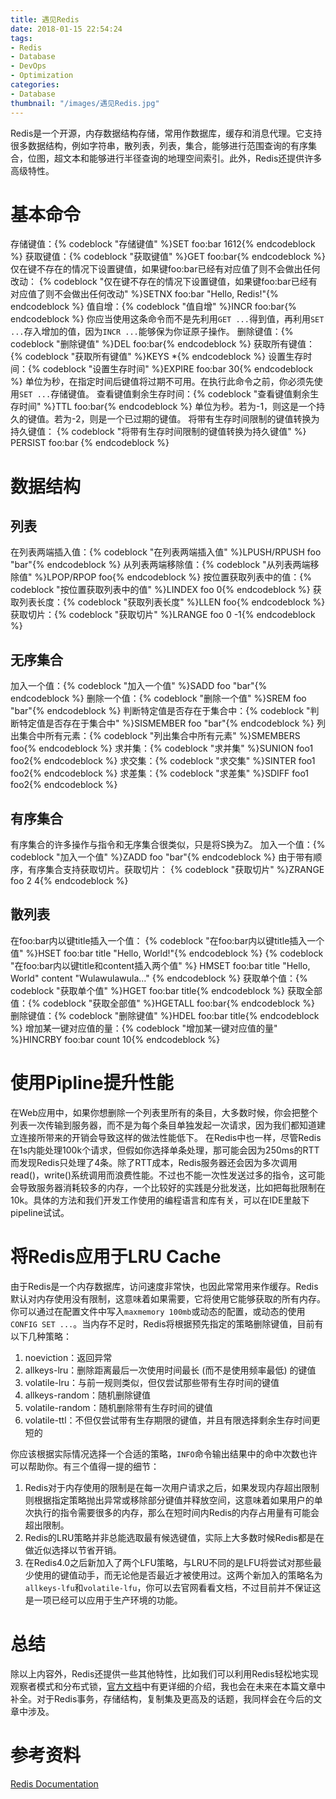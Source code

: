 ```yaml
---
title: 遇见Redis
date: 2018-01-15 22:54:24
tags:
- Redis
- Database
- DevOps
- Optimization
categories:
- Database
thumbnail: "/images/遇见Redis.jpg"
---
```

Redis是一个开源，内存数据结构存储，常用作数据库，缓存和消息代理。它支持很多数据结构，例如字符串，散列表，列表，集合，能够进行范围查询的有序集合，位图，超文本和能够进行半径查询的地理空间索引。此外，Redis还提供许多高级特性。

# 基本命令
存储键值：{% codeblock "存储键值" %}SET foo:bar 1612{% endcodeblock %}
获取键值：{% codeblock "获取键值" %}GET foo:bar{% endcodeblock %}
仅在键不存在的情况下设置键值，如果键foo:bar已经有对应值了则不会做出任何改动：
{% codeblock "仅在键不存在的情况下设置键值，如果键foo:bar已经有对应值了则不会做出任何改动" %}SETNX foo:bar "Hello, Redis!"{% endcodeblock %}
值自增：{% codeblock "值自增" %}INCR foo:bar{% endcodeblock %}
你应当使用这条命令而不是先利用`GET ...`得到值，再利用`SET ...`存入增加的值，因为`INCR ...`能够保为你证原子操作。
删除键值：{% codeblock "删除键值" %}DEL foo:bar{% endcodeblock %}
获取所有键值：{% codeblock "获取所有键值" %}KEYS *{% endcodeblock %}
设置生存时间：{% codeblock "设置生存时间" %}EXPIRE foo:bar 30{% endcodeblock %}
单位为秒，在指定时间后键值将过期不可用。在执行此命令之前，你必须先使用`SET ...`存储键值。
查看键值剩余生存时间：{% codeblock "查看键值剩余生存时间" %}TTL foo:bar{% endcodeblock %}
单位为秒。若为-1，则这是一个持久的键值。若为-2，则是一个已过期的键值。
将带有生存时间限制的键值转换为持久键值：
{% codeblock "将带有生存时间限制的键值转换为持久键值" %}
PERSIST foo:bar
{% endcodeblock %}

# 数据结构

## 列表
在列表两端插入值：{% codeblock "在列表两端插入值" %}LPUSH/RPUSH foo "bar"{% endcodeblock %}
从列表两端移除值：{% codeblock "从列表两端移除值" %}LPOP/RPOP foo{% endcodeblock %}
按位置获取列表中的值：{% codeblock "按位置获取列表中的值" %}LINDEX foo 0{% endcodeblock %}
获取列表长度：{% codeblock "获取列表长度" %}LLEN foo{% endcodeblock %}
获取切片：{% codeblock "获取切片" %}LRANGE foo 0 -1{% endcodeblock %}

## 无序集合
加入一个值：{% codeblock "加入一个值" %}SADD foo "bar"{% endcodeblock %}
删除一个值：{% codeblock "删除一个值" %}SREM foo "bar"{% endcodeblock %}
判断特定值是否存在于集合中：{% codeblock "判断特定值是否存在于集合中" %}SISMEMBER foo "bar"{% endcodeblock %}
列出集合中所有元素：{% codeblock "列出集合中所有元素" %}SMEMBERS foo{% endcodeblock %}
求并集：{% codeblock "求并集" %}SUNION foo1 foo2{% endcodeblock %}
求交集：{% codeblock "求交集" %}SINTER foo1 foo2{% endcodeblock %}
求差集：{% codeblock "求差集" %}SDIFF foo1 foo2{% endcodeblock %}

## 有序集合
有序集合的许多操作与指令和无序集合很类似，只是将S换为Z。
加入一个值：{% codeblock "加入一个值" %}ZADD foo "bar"{% endcodeblock %}
由于带有顺序，有序集合支持获取切片。获取切片：
{% codeblock "获取切片" %}ZRANGE foo 2 4{% endcodeblock %}

## 散列表
在foo:bar内以键title插入一个值：
{% codeblock "在foo:bar内以键title插入一个值" %}HSET foo:bar title "Hello, World!"{% endcodeblock %}
{% codeblock "在foo:bar内以键title和content插入两个值" %}
HMSET foo:bar title "Hello, World" content "Wulawulawula..."
{% endcodeblock %}
获取单个值：{% codeblock "获取单个值" %}HGET foo:bar title{% endcodeblock %}
获取全部值：{% codeblock "获取全部值" %}HGETALL foo:bar{% endcodeblock %}
删除键值：{% codeblock "删除键值" %}HDEL foo:bar title{% endcodeblock %}
增加某一键对应值的量：{% codeblock "增加某一键对应值的量" %}HINCRBY foo:bar count 10{% endcodeblock %}

# 使用Pipline提升性能
在Web应用中，如果你想删除一个列表里所有的条目，大多数时候，你会把整个列表一次传输到服务器，而不是为每个条目单独发起一次请求，因为我们都知道建立连接所带来的开销会导致这样的做法性能低下。
在Redis中也一样，尽管Redis在1s内能处理100k个请求，但假如你选择单条处理，那可能会因为250ms的RTT而发现Redis只处理了4条。除了RTT成本，Redis服务器还会因为多次调用read()，write()系统调用而浪费性能。不过也不能一次性发送过多的指令，这可能会导致服务器消耗较多的内存，一个比较好的实践是分批发送，比如把每批限制在10k。具体的方法和我们开发工作使用的编程语言和库有关，可以在IDE里敲下pipeline试试。

# 将Redis应用于LRU Cache
由于Redis是一个内存数据库，访问速度非常快，也因此常常用来作缓存。Redis默认对内存使用没有限制，这意味着如果需要，它将使用它能够获取的所有内存。你可以通过在配置文件中写入`maxmemory 100mb`或动态的配置，或动态的使用`CONFIG SET ...`。当内存不足时，Redis将根据预先指定的策略删除键值，目前有以下几种策略：
1. noeviction：返回异常
2. allkeys-lru：删除距离最后一次使用时间最长 (而不是使用频率最低) 的键值
3. volatile-lru：与前一规则类似，但仅尝试那些带有生存时间的键值
4. allkeys-random：随机删除键值
5. volatile-random：随机删除带有生存时间的键值
6. volatile-ttl：不但仅尝试带有生存期限的键值，并且有限选择剩余生存时间更短的

你应该根据实际情况选择一个合适的策略，`INFO`命令输出结果中的命中次数也许可以帮助你。有三个值得一提的细节：
1. Redis对于内存使用的限制是在每一次用户请求之后，如果发现内存超出限制则根据指定策略抛出异常或移除部分键值并释放空间，这意味着如果用户的单次执行的指令需要很多的内存，那么在短时间内Redis的内存占用量有可能会超出限制。
2. Redis的LRU策略并非总能选取最有候选键值，实际上大多数时候Redis都是在做近似选择以节省开销。
3. 在Redis4.0之后新加入了两个LFU策略，与LRU不同的是LFU将尝试对那些最少使用的键值动手，而无论他是否最近才被使用过。这两个新加入的策略名为`allkeys-lfu`和`volatile-lfu`，你可以去官网看看文档，不过目前并不保证这是一项已经可以应用于生产环境的功能。

# 总结
除以上内容外，Redis还提供一些其他特性，比如我们可以利用Redis轻松地实现观察者模式和分布式锁，[官方文档](https://redis.io/documentation)中有更详细的介绍，我也会在未来在本篇文章中补全。对于Redis事务，存储结构，复制集及更高及的话题，我同样会在今后的文章中涉及。

# 参考资料
[Redis Documentation](https://redis.io/documentation)

